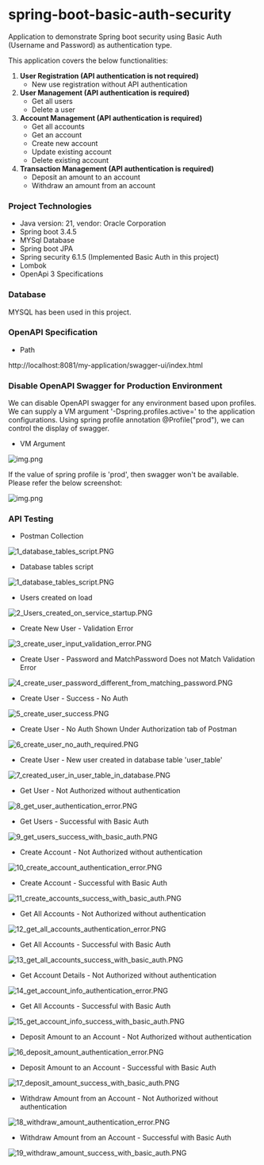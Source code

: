 # spring-boot-basic-auth-security
Application to demonstrate Spring boot security using Basic Auth (Username and Password) as authentication type. 

This application covers the below functionalities:

1. <b>User Registration (API authentication is not required)</b>
   - New use registration without API authentication
2. <b>User Management (API authentication is required)</b>
   - Get all users
   - Delete a user
3. <b>Account Management (API authentication is required)</b>
    - Get all accounts
    - Get an account
    - Create new account
    - Update existing account
    - Delete existing account
4. <b>Transaction Management (API authentication is required)</b>
    - Deposit an amount to an account
    - Withdraw an amount from an account

### Project Technologies

- Java version: 21, vendor: Oracle Corporation
- Spring boot 3.4.5
- MYSql Database
- Spring boot JPA
- Spring security 6.1.5 (Implemented Basic Auth in this project)
- Lombok
- OpenApi 3 Specifications

### Database

MYSQL has been used in this project.

### OpenAPI Specification

- Path

http://localhost:8081/my-application/swagger-ui/index.html


### Disable OpenAPI Swagger for Production Environment

We can disable OpenAPI swagger for any environment based upon profiles. We can supply a VM argument 
'-Dspring.profiles.active=<environment name>' to the application configurations.
Using spring profile annotation @Profile("prod"), we can control the display of swagger.

- VM Argument

![img.png](screenshots/22_vm_argument_spring_active_profile.png)

If the value of spring profile is 'prod', then swagger won't be available. Please refer the below screenshot:

![img.png](screenshots/23_swagger_not_available.png)

### API Testing

- Postman Collection

![1_database_tables_script.PNG](screenshots%2F20_postman_collection.PNG)

- Database tables script

![1_database_tables_script.PNG](screenshots%2F1_database_tables_script.PNG)

- Users created on load

![2_Users_created_on_service_startup.PNG](screenshots%2F2_Users_created_on_service_startup.PNG)

- Create New User - Validation Error

![3_create_user_input_validation_error.PNG](screenshots%2F3_create_user_input_validation_error.PNG)

- Create User - Password and MatchPassword Does not Match Validation Error

![4_create_user_password_different_from_matching_password.PNG](screenshots%2F4_create_user_password_different_from_matching_password.PNG)

- Create User - Success - No Auth

![5_create_user_success.PNG](screenshots%2F5_create_user_success.PNG)

- Create User - No Auth Shown Under Authorization tab of Postman

![6_create_user_no_auth_required.PNG](screenshots%2F6_create_user_no_auth_required.PNG)

- Create User - New user created in database table 'user_table'

![7_created_user_in_user_table_in_database.PNG](screenshots%2F7_created_user_in_user_table_in_database.PNG)

- Get User - Not Authorized without authentication

![8_get_user_authentication_error.PNG](screenshots%2F8_get_user_authentication_error.PNG)

- Get Users - Successful with Basic Auth

![9_get_users_success_with_basic_auth.PNG](screenshots%2F9_get_users_success_with_basic_auth.PNG)

- Create Account - Not Authorized without authentication

![10_create_account_authentication_error.PNG](screenshots%2F10_create_account_authentication_error.PNG)

- Create Account - Successful with Basic Auth

![11_create_accounts_success_with_basic_auth.PNG](screenshots%2F11_create_accounts_success_with_basic_auth.PNG)

- Get All Accounts - Not Authorized without authentication

![12_get_all_accounts_authentication_error.PNG](screenshots%2F12_get_all_accounts_authentication_error.PNG)

- Get All Accounts - Successful with Basic Auth

![13_get_all_accounts_success_with_basic_auth.PNG](screenshots%2F13_get_all_accounts_success_with_basic_auth.PNG)

- Get Account Details - Not Authorized without authentication

![14_get_account_info_authentication_error.PNG](screenshots%2F14_get_account_info_authentication_error.PNG)

- Get All Accounts - Successful with Basic Auth

![15_get_account_info_success_with_basic_auth.PNG](screenshots%2F15_get_account_info_success_with_basic_auth.PNG)

- Deposit Amount to an Account - Not Authorized without authentication

![16_deposit_amount_authentication_error.PNG](screenshots%2F16_deposit_amount_authentication_error.PNG)

- Deposit Amount to an Account - Successful with Basic Auth

![17_deposit_amount_success_with_basic_auth.PNG](screenshots%2F17_deposit_amount_success_with_basic_auth.PNG)

- Withdraw Amount from an Account - Not Authorized without authentication

![18_withdraw_amount_authentication_error.PNG](screenshots%2F18_withdraw_amount_authentication_error.PNG)

- Withdraw Amount from an Account - Successful with Basic Auth

![19_withdraw_amount_success_with_basic_auth.PNG](screenshots%2F19_withdraw_amount_success_with_basic_auth.PNG)
